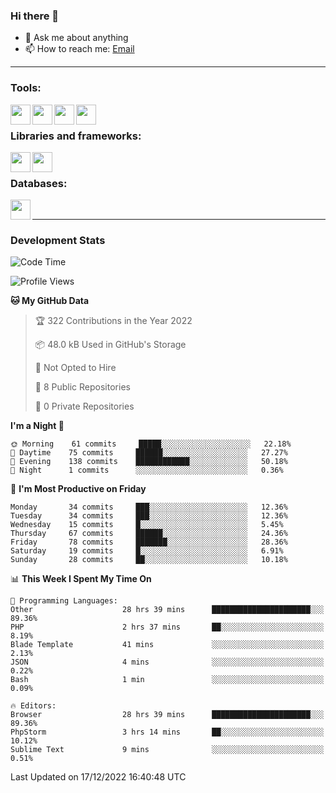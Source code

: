 ### Hi there 👋

<!-- - 🔭 I’m currently working on [huyviet] -->
- 💬 Ask me about anything
- 📫 How to reach me: [Email]
<!-- - ⚡ Fun fact: abc -->

---

### Tools:
<img align='left' height="32" width="32" src="https://cdn.jsdelivr.net/npm/simple-icons@4.8.0/icons/phpstorm.svg" />
<img align='left' height="32" width="32" src="https://cdn.jsdelivr.net/npm/simple-icons@4.8.0/icons/sublimetext.svg" />
<img align='left' height="32" width="32" src="https://cdn.jsdelivr.net/npm/simple-icons@4.8.0/icons/laragon.svg" />
<img align='left' height="32" width="32" src="https://cdn.jsdelivr.net/npm/simple-icons@4.8.0/icons/xampp.svg" />
<br>

### Libraries and frameworks:
<img align='left' height="32" width="32" src="https://cdn.jsdelivr.net/npm/simple-icons@4.8.0/icons/laravel.svg" />
<img align='left' height="32" width="32" src="https://cdn.jsdelivr.net/npm/simple-icons@4.8.0/icons/jquery.svg" />
<br>

### Databases:
<img align='left' height="32" width="32" src="https://cdn.jsdelivr.net/npm/simple-icons@4.8.0/icons/mysql.svg" />
<br>

---
### Development Stats
<!--START_SECTION:waka-->
![Code Time](http://img.shields.io/badge/Code%20Time-541%20hrs%2013%20mins-blue)

![Profile Views](http://img.shields.io/badge/Profile%20Views-75-blue)

**🐱 My GitHub Data** 

> 🏆 322 Contributions in the Year 2022
 > 
> 📦 48.0 kB Used in GitHub's Storage 
 > 
> 🚫 Not Opted to Hire
 > 
> 📜 8 Public Repositories 
 > 
> 🔑 0 Private Repositories  
 > 
**I'm a Night 🦉** 

```text
🌞 Morning    61 commits     █████░░░░░░░░░░░░░░░░░░░░   22.18% 
🌆 Daytime    75 commits     ██████░░░░░░░░░░░░░░░░░░░   27.27% 
🌃 Evening    138 commits    ████████████░░░░░░░░░░░░░   50.18% 
🌙 Night      1 commits      ░░░░░░░░░░░░░░░░░░░░░░░░░   0.36%

```
📅 **I'm Most Productive on Friday** 

```text
Monday       34 commits     ███░░░░░░░░░░░░░░░░░░░░░░   12.36% 
Tuesday      34 commits     ███░░░░░░░░░░░░░░░░░░░░░░   12.36% 
Wednesday    15 commits     █░░░░░░░░░░░░░░░░░░░░░░░░   5.45% 
Thursday     67 commits     ██████░░░░░░░░░░░░░░░░░░░   24.36% 
Friday       78 commits     ███████░░░░░░░░░░░░░░░░░░   28.36% 
Saturday     19 commits     █░░░░░░░░░░░░░░░░░░░░░░░░   6.91% 
Sunday       28 commits     ██░░░░░░░░░░░░░░░░░░░░░░░   10.18%

```


📊 **This Week I Spent My Time On** 

```text
💬 Programming Languages: 
Other                    28 hrs 39 mins      ██████████████████████░░░   89.36% 
PHP                      2 hrs 37 mins       ██░░░░░░░░░░░░░░░░░░░░░░░   8.19% 
Blade Template           41 mins             ░░░░░░░░░░░░░░░░░░░░░░░░░   2.13% 
JSON                     4 mins              ░░░░░░░░░░░░░░░░░░░░░░░░░   0.22% 
Bash                     1 min               ░░░░░░░░░░░░░░░░░░░░░░░░░   0.09%

🔥 Editors: 
Browser                  28 hrs 39 mins      ██████████████████████░░░   89.36% 
PhpStorm                 3 hrs 14 mins       ██░░░░░░░░░░░░░░░░░░░░░░░   10.12% 
Sublime Text             9 mins              ░░░░░░░░░░░░░░░░░░░░░░░░░   0.51%

```


 Last Updated on 17/12/2022 16:40:48 UTC
<!--END_SECTION:waka-->

[huyviet]: https://huyviet.vn/
[EMAIl]: https://mail.google.com/mail/u/0/?fs=1&tf=cm&source=mailto&to=huynguyenviet0110@gmail.com
